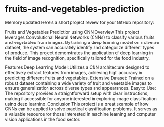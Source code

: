 # fruits-and-vegetables-prediction

Memory updated
Here’s a short project review for your GitHub repository:

Fruits and Vegetables Prediction using CNN
Overview
This project leverages Convolutional Neural Networks (CNNs) to classify various fruits and vegetables from images. By training a deep learning model on a diverse dataset, the system can accurately identify and categorize different types of produce. This project demonstrates the application of deep learning in the field of image recognition, specifically tailored for the food industry.

Features
Deep Learning Model: Utilizes a CNN architecture designed to effectively extract features from images, achieving high accuracy in predicting different fruits and vegetables.
Extensive Dataset: Trained on a robust dataset containing a wide variety of fruit and vegetable images to ensure generalization across diverse types and appearances.
Easy to Use: The repository provides a straightforward setup with clear instructions, making it accessible for anyone interested in exploring image classification using deep learning.
Conclusion
This project is a great example of how CNNs can be applied to solve practical classification problems. It serves as a valuable resource for those interested in machine learning and computer vision applications in the food sector.
